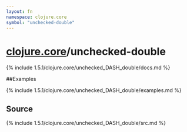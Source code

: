 ```yaml
---
layout: fn
namespace: clojure.core
symbol: "unchecked-double"
---
```


# [clojure.core](../)/unchecked-double

{% include 1.5.1/clojure.core/unchecked_DASH_double/docs.md %}

##Examples

{% include 1.5.1/clojure.core/unchecked_DASH_double/examples.md %}
## Source
{% include 1.5.1/clojure.core/unchecked_DASH_double/src.md %}

